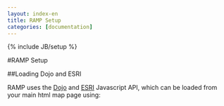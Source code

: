 ```yaml
---
layout: index-en
title: RAMP Setup
categories: [documentation]
---
```

{% include JB/setup %}

#RAMP Setup



##Loading Dojo and ESRI




RAMP uses the [Dojo](http://dojotoolkit.org/) and [ESRI](https://developers.arcgis.com/javascript/) Javascript API, which can be loaded from your main html map page using:

